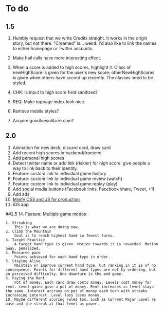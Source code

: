 # To do

## 1.5

1. Humbly request that we write Credits straight. It works in the origin story, but not there. "Creamed" is... weird. I'd also like to link the names to either homepage or Twitter accounts.

2. Make hail calls have more interesting effect.

3. When a score is added to high scores, highlight it. Class of newHighScore is given for the user's new score; otherNewHighScores is given when others have scored up recently. The classes need to be styled.

3. CHK: Is input to high score field sanitized?

5. REQ: Make toppage index look nice.

6. Remove mobile styles?

7. Acquire goodloesolitaire.com?

## 2.0

1. Animation for new deck, discard card, draw card
9. Add recent high scores in backend/frontend
10. Add personal high scores
11. Detect twitter name or add link (riskier) for high score: give people a way to link back to their identity.
13. Feature: custom link to individual game history
14. Feature: custom link to individual game review (watch)
15. Feature: custom link to individual game replay (play)
4. Add social media buttons (Facebook links, Facebook share, Tweet, +1)
5. Add ads
16. [Minify CSS and JS for production](http://developer.yahoo.com/yui/compressor/)
17. iOS app


##2.5
14. Feature: Multiple game modes:

	1. Streaking
		This is what we are doing now.
	2. Climb the Mountain
		Goal is to reach highest hand in fewest turns.
	3. Target Practice
		A target hand type is given. Motion towards it is rewarded. Motion away, penalized.
	4. Measured pace
		Points achieved for each hand type in order. 
	5. Staying Alive
		Maintain or improve current hand type, but ranking in it is of no consequence. Points for different hand types are not by ordering, but on perceived difficulty. One downturn is the end game.
	6. Paying the Rent	
		Pot of money. Each card draw costs money. Levels cost money for rent. Level gains give a pot of money. Rent increases as level stays the same. Interest accrues on pot of money each turn with streaks increasing interest. Level loss loses money.
	10. Maybe different scoring rules too. Such as Current Major Level as base and the streak at that level as power. 